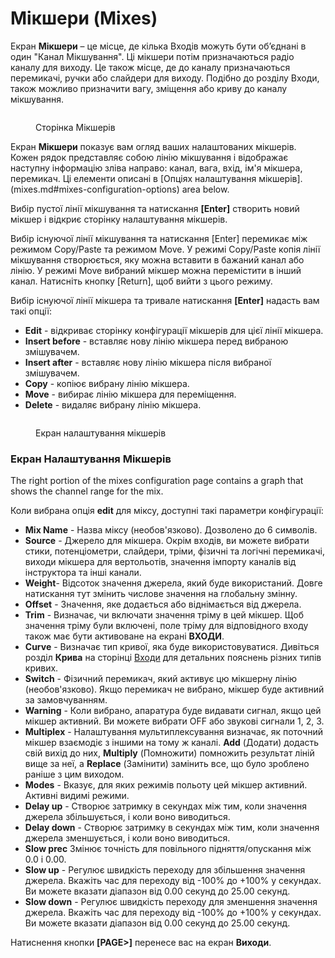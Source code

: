 # Мікшери (Mixes)

Екран **Мікшери** – це місце, де кілька Входів можуть бути об’єднані в один "Канал Мікшування". Ці мікшери потім призначаються радіо каналу для виходу. Це також місце, де до каналу призначаються перемикачі, ручки або слайдери для виходу. Подібно до розділу Входи, також можливо призначити вагу, зміщення або криву до каналу мікшування.

<figure><img src="../../../.gitbook/assets/bwmixes1.png" alt=""><figcaption><p>Сторінка Мікшерів</p></figcaption></figure>

Екран **Мікшери** показує вам огляд ваших налаштованих мікшерів. Кожен рядок представляє собою лінію мікшування і відображає наступну інформацію зліва направо: канал, вага, вхід, ім'я мікшера, перемикач. Ці елементи описані в [Опціях налаштування мікшерів].(mixes.md#mixes-configuration-options) area below.

Вибір пустої лінії мікшування та натискання **\[Enter]** створить новий мікшер і відкриє сторінку налаштування мікшерів.&#x20;

Вибір існуючої лінії мікшування та натискання [Enter] перемикає між режимом Copy/Paste та режимом Move. У режимі Copy/Paste копія лінії мікшування створюється, яку можна вставити в бажаний канал або лінію. У режимі Move вибраний мікшер можна перемістити в інший канал. Натисніть кнопку [Return], щоб вийти з цього режиму.

Вибір існуючої лінії мікшера та тривале натискання **\[Enter]** надасть вам такі опції:

* **Edit** - відкриває сторінку конфігурації мікшерів для цієї лінії мікшера.
* **Insert before** - вставляє нову лінію мікшера перед вибраною змішувачем.
* **Insert after** - вставляє нову лінію мікшера після вибраної змішувачем.
* **Copy** - копіює вибрану лінію мікшера.
* **Move** - вибирає лінію мікшера для переміщення.
* **Delete** - видаляє вибрану лінію мікшера.

<figure><img src="../../../.gitbook/assets/bwmixes2 (3).png" alt=""><figcaption><p>Екран налаштування мікшерів</p></figcaption></figure>

### Екран Налаштування Мікшерів

The right portion of the mixes configuration page contains a graph that shows the channel range for the mix.

Коли вибрана опція **edit** для міксу, доступні такі параметри конфігурації:

* **Mix Name** - Назва міксу (необов'язково). Дозволено до 6 символів.
* **Source** - Джерело для мікшера. Окрім входів, ви можете вибрати стики, потенціометри, слайдери, тріми, фізичні та логічні перемикачі, виходи мікшера для вертольотів, значення імпорту каналів від інструктора та інші канали.
* **Weight**- Відсоток значення джерела, який буде використаний. Довге натискання тут змінить числове значення на глобальну змінну.
* **Offset** - Значення, яке додається або віднімається від джерела.
* **Trim** - Визначає, чи включати значення тріму в цей мікшер. Щоб значення тріму були включені, поле тріму для відповідного входу також має бути активоване на екрані **ВХОДИ**.
* **Curve** - Визначає тип кривої, яка буде використовуватися. Дивіться розділ **Крива** на сторінці [Входи](inputs.md) для детальних пояснень різних типів кривих.&#x20;
* **Switch** - Фізичний перемикач, який активує цю мікшерну лінію (необов'язково). Якщо перемикач не вибрано, мікшер буде активний за замовчуванням.
* **Warning** - Коли вибрано, апаратура буде видавати сигнал, якщо цей мікшер активний. Ви можете вибрати OFF або звукові сигнали 1, 2, 3.&#x20;
* **Multiplex** - Налаштування мультиплексування визначає, як поточний мікшер взаємодіє з іншими на тому ж каналі. **Add** (Додати) додасть свій вихід до них, **Multiply** (Помножити) помножить результат ліній вище за неї, а **Replace** (Замінити) замінить все, що було зроблено раніше з цим виходом.&#x20;
* **Modes** - Вказує, для яких режимів польоту цей мікшер активний. Активні видимі режими.
* **Delay up** - Створює затримку в секундах між тим, коли значення джерела збільшується, і коли воно виводиться.
* **Delay down** -  Створює затримку в секундах між тим, коли значення джерела зменшується, і коли воно виводиться.
* **Slow prec** Змінює точність для повільного підняття/опускання між 0.0 і 0.00.
* **Slow up** - Регулює швидкість переходу для збільшення значення джерела. Вкажіть час для переходу від -100% до +100% у секундах. Ви можете вказати діапазон від 0.00 секунд до 25.00 секунд.
* **Slow down** - Регулює швидкість переходу для зменшення значення джерела. Вкажіть час для переходу від -100% до +100% у секундах. Ви можете вказати діапазон від 0.00 секунд до 25.00 секунд.

Натиснення кнопки **\[PAGE>]** перенесе вас на екран **Виходи**.
